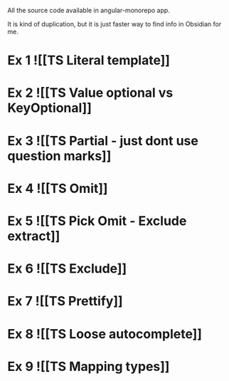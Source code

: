 
All the source code available in angular-monorepo app.

It is kind of duplication, but it is just faster way to find info in Obsidian for me.


# Ex 1 ![[TS Literal template]]

# Ex 2 ![[TS Value optional vs KeyOptional]]

# Ex 3 ![[TS Partial - just dont use question marks]]

# Ex 4 ![[TS Omit]]
# Ex 5  ![[TS Pick Omit - Exclude extract]]
# Ex 6 ![[TS Exclude]]

# Ex 7 ![[TS Prettify]]
# Ex 8 ![[TS Loose autocomplete]]
# Ex 9 ![[TS Mapping types]]

